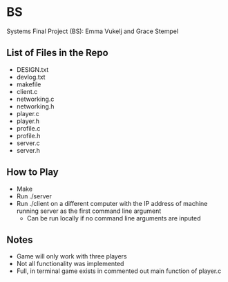 # BS
Systems Final Project (BS): Emma Vukelj and Grace Stempel

## List of Files in the Repo
* DESIGN.txt
* devlog.txt
* makefile
* client.c
* networking.c
* networking.h
* player.c
* player.h
* profile.c
* profile.h
* server.c
* server.h

## How to Play
* Make
* Run ./server
* Run ./client on a different computer with the IP address of machine running server as the first command line argument
  * Can be run locally if no command line arguments are inputed

## Notes
* Game will only work with three players
* Not all functionality was implemented
* Full, in terminal game exists in commented out main function of player.c